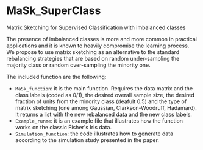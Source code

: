 # MaSk_SuperClass
Matrix Sketching for Supervised Classification with imbalanced classes

The presence of imbalanced classes is more and more common in practical applications and it is known to heavily compromise the learning process. 
We propose to use matrix sketching as an alternative to the standard rebalancing strategies that are based on random under-sampling the majority class or random over-sampling the minority one.

The included function are the following:
- `MaSk_function`: it is the main function. Requires the data matrix and the class labels (coded as 0/1), the desired overall sample size, the desired fraction of units from the minority class (deafult 0.5) and the type of matrix sketching (one among Gaussian, Clarkson-Woodruff, Hadamard). It returns a list with the new rebalanced data and the new class labels.
- `Example_runme`: it is an example file that illustrates how the function works on the classic Fisher's Iris data.
- `Simulation_function`: the code illustrates how to generate data according to the simulation study presented in the paper.
